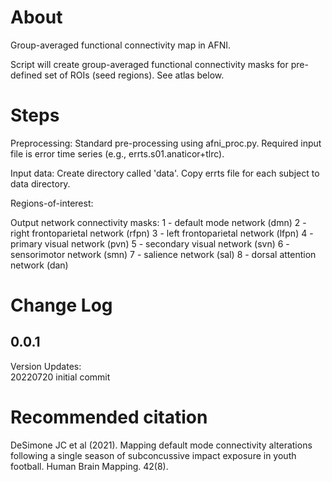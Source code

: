 # About
Group-averaged functional connectivity map in AFNI.

Script will create group-averaged functional connectivity masks for pre-defined set of ROIs (seed regions). See atlas below.

# Steps
Preprocessing:
Standard pre-processing using afni_proc.py. Required input file is error time series (e.g., errts.s01.anaticor+tlrc).

Input data:
Create directory called 'data'. Copy errts file for each subject to data directory.

Regions-of-interest:




Output network connectivity masks:
1 - default mode network (dmn)
2 - right frontoparietal network (rfpn)
3 - left frontoparietal network (lfpn)
4 - primary visual network (pvn)
5 - secondary visual network (svn)
6 - sensorimotor network (smn)
7 - salience network (sal)
8 - dorsal attention network (dan)

Change Log
==========
0.0.1
------------------
Version Updates: <br/>
20220720 initial commit <br/>

# Recommended citation
DeSimone JC et al (2021). Mapping default mode connectivity alterations following a single season of subconcussive impact exposure in youth football. Human Brain Mapping. 42(8).
